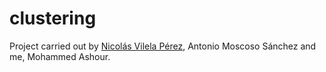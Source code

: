 # clustering
Project carried out by <a href="https://github.com/nicovp10">Nicolás Vilela Pérez</a>, Antonio Moscoso Sánchez and me, Mohammed Ashour.

